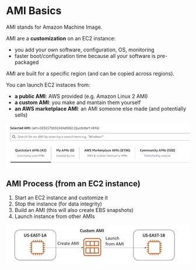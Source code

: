 # AMI Basics

AMI stands for Amazon Machine Image. 

AMI are a **customization** on an EC2 instance:
- you add your own software, configuration, OS, monitoring
- faster boot/configuration time because all your software is pre-packaged

AMI are built for a specific region (and can be copied across regions).

You can launch EC2 instaces from:
- **a public AMI**: AWS provided (e.g. Amazon Linux 2 AMI)
- **a custom AMI**: you make and mantain them yourself
- **an AWS marketplace AMI**: an AMI someone else made (and potentially sells)

![AMI Selection](../../images/ec2/ami_selection.png)

## AMI Process (from an EC2 instance)

1. Start an EC2 instance and customize it
2. Stop the instance (for data integrity)
3. Build an AMI (this will also create EBS snapshots)
4. Launch instance from other AMIs

![AMI Process from an EC2 instance](../../images/ec2/ami_process.png)